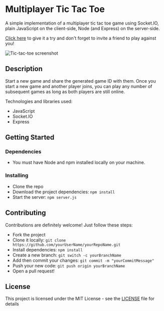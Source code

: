 # Multiplayer Tic Tac Toe

A simple implementation of a multiplayer tic tac toe game using Socket.IO, plain JavaScript on the client-side, Node (and Express) on the server-side.

[Click here](http://websocket-tictactoe.herokuapp.com/) to give it a try and don't forget to invite a friend to play against you!

![Tic-tac-toe screenshot](https://user-images.githubusercontent.com/25281974/127748676-0ce53ac4-e2ea-46ba-a74c-a050aaa9a4aa.png)

## Description

Start a new game and share the generated game ID with them. Once you start a new game and another player joins, you can play any number of subsequent games as long as both players are still online.

Technologies and libraries used:

-   JavaScript
-   Socket.IO
-   Express

## Getting Started

### Dependencies

-   You must have Node and npm installed locally on your machine.

### Installing

-   Clone the repo
-   Download the project dependencies: `npm install`
-   Start the server: `npm server.js`

## Contributing

Contributions are definitely welcome! Just follow these steps:

-   Fork the project
-   Clone it locally: `git clone https://github.com/yourUserName/yourRepoName.git`
-   Install dependencies: `npm install`
-   Create a new branch: `git switch -c yourBranchName`
-   Add then commit your changes: `git commit -m "yourCommitMessage"`
-   Push your new code: `git push origin yourBranchName`
-   Open a pull request!

## License

This project is licensed under the MIT License - see the [LICENSE](/LICENSE.md) file for details
